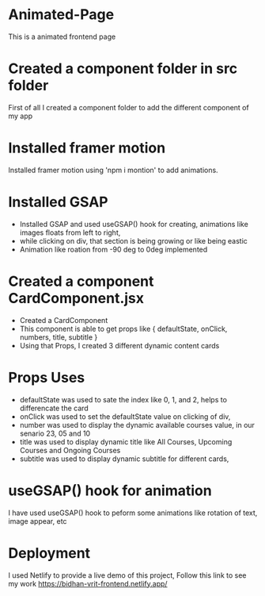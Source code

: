 # Animated-Page

This is a animated frontend page

# Created a component folder in src folder

First of all I created a component folder to add the different component of my app

# Installed framer motion

Installed framer motion using 'npm i montion' to add animations.

# Installed GSAP

- Installed GSAP and used useGSAP() hook for creating, animations like images floats from left to right,
- while clicking on div, that section is being growing or like being eastic
- Animation like roation from -90 deg to 0deg implemented

# Created a component CardComponent.jsx

- Created a CardComponent
- This component is able to get props like { defaultState, onClick, numbers, title, subtitle }
- Using that Props, I created 3 different dynamic content cards

# Props Uses

- defaultState was used to sate the index like 0, 1, and 2, helps to differencate the card
- onClick was used to set the defaultState value on clicking of div,
- number was used to display the dynamic available courses value, in our senario 23, 05 and 10
- title was used to display dynamic title like All Courses, Upcoming Courses and Ongoing Courses
- subtitle was used to display dynamic subtitle for different cards,

# useGSAP() hook for animation

I have used useGSAP() hook to peform some animations like rotation of text, image appear, etc

# Deployment

I used Netlify to provide a live demo of this project, Follow this link to see my work https://bidhan-vrit-frontend.netlify.app/
